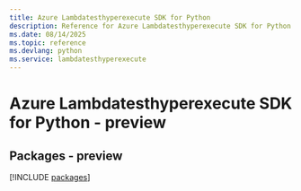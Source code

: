```yaml
---
title: Azure Lambdatesthyperexecute SDK for Python
description: Reference for Azure Lambdatesthyperexecute SDK for Python
ms.date: 08/14/2025
ms.topic: reference
ms.devlang: python
ms.service: lambdatesthyperexecute
---
```

# Azure Lambdatesthyperexecute SDK for Python - preview
## Packages - preview
[!INCLUDE [packages](lambdatesthyperexecute-index.md)]